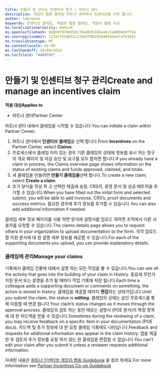 ```yaml
---
title: 만들기 및 관리는 인센티브 청구 | 파트너 센터
description: 게임이 협동 클레임 파트너 센터에서 인센티브를 시작 합니다.
author: labrenne
keywords: 인센티브 클레임, 게임이 협동 클레임, 게임이 협동 자금
ms.localizationpriority: medium
ms.openlocfilehash: 9d8b9f970dd5dc70ad0d518bea6c1ab0b0ebffde
ms.sourcegitcommit: 123a7f53d633c27eb5f982926d856de47afb1042
ms.translationtype: MT
ms.contentlocale: ko-KR
ms.lasthandoff: 10/09/2018
ms.locfileid: "4488789"
---
```

# <a name="create-and-manage-an-incentives-claim"></a><span data-ttu-id="458a4-104">만들기 및 인센티브 청구 관리</span><span class="sxs-lookup"><span data-stu-id="458a4-104">Create and manage an incentives claim</span></span>

**<span data-ttu-id="458a4-105">적용 대상</span><span class="sxs-lookup"><span data-stu-id="458a4-105">Applies to</span></span>**
- <span data-ttu-id="458a4-106">파트너 센터</span><span class="sxs-lookup"><span data-stu-id="458a4-106">Partner Center</span></span>

<span data-ttu-id="458a4-107">파트너 센터 내에서 클레임을 시작할 수 있습니다.</span><span class="sxs-lookup"><span data-stu-id="458a4-107">You can initiate a claim within Partner Center.</span></span> 

1. <span data-ttu-id="458a4-108">파트너 센터에서 **인센티브** **클레임**을 선택 합니다.</span><span class="sxs-lookup"><span data-stu-id="458a4-108">From **Incentives** on the Partner Center, select **Claims**.</span></span>
2.  <span data-ttu-id="458a4-109">프로세스에서 클레임 이미 있는 경우 기존 클레임의 상태에 정보를 표시 하는 청구의 개요 페이지 및 자금 승인 및 요구를 모두 합치면 합니다.</span><span class="sxs-lookup"><span data-stu-id="458a4-109">If you already have a claim in process, the Claims overview page shows information on the status of existing claims and funds approved, claimed, and totals.</span></span>
3.  <span data-ttu-id="458a4-110">새 클레임을 만들려면 **만들기 클레임을**선택 합니다.</span><span class="sxs-lookup"><span data-stu-id="458a4-110">To create a new claim, select **Create a claim**.</span></span>
4.  <span data-ttu-id="458a4-111">초기 양식을 작성 하 고 선택한 제출에 송장, CRS의, 증명 문서 및 성공 메트릭을 추가할 수 있습니다.</span><span class="sxs-lookup"><span data-stu-id="458a4-111">When you have filled out the initial form and selected submit, you will be able to add invoices, CRS’s, proof documents and success metrics.</span></span> <span data-ttu-id="458a4-112">필요한 경우에 추가 정보를 추가할 수 있습니다.</span><span class="sxs-lookup"><span data-stu-id="458a4-112">You can also add additional information if needed.</span></span>

<span data-ttu-id="458a4-113">클레임 세부 정보 페이지를 사용 하면 양식에 설명서를 업로드 하려면 조직에서 다른 사용자를 요청할 수 있습니다.</span><span class="sxs-lookup"><span data-stu-id="458a4-113">The claims details page allows you to request others in your organization to upload documentation to the form.</span></span> <span data-ttu-id="458a4-114">각각 업로드할 지원 문서에 대 한 설명 세부 정보를 제공할 수 있습니다.</span><span class="sxs-lookup"><span data-stu-id="458a4-114">For each of the supporting documents you upload, you can provide explanatory details.</span></span> 

### <a name="manage-your-claims"></a><span data-ttu-id="458a4-115">클레임에 관리</span><span class="sxs-lookup"><span data-stu-id="458a4-115">Manage your claims</span></span>

<span data-ttu-id="458a4-116">기록에서 클레임 건물에 대해서 설명 하는 모든 작업을 볼 수 있습니다.</span><span class="sxs-lookup"><span data-stu-id="458a4-116">You can see all the activity that goes into the building of your claim in History.</span></span> <span data-ttu-id="458a4-117">동료에 무언가 지원 문서 또는 설명을 추가 될 때마다 작업 기록에 저장 됩니다.</span><span class="sxs-lookup"><span data-stu-id="458a4-117">Each time a colleague adds a supporting document or comments on something, the action is stored in history.</span></span> <span data-ttu-id="458a4-118">클레임을 제출할 때까지 **편집**하는 상태가입니다.</span><span class="sxs-lookup"><span data-stu-id="458a4-118">Until you submit the claim, the status is **editing**.</span></span> <span data-ttu-id="458a4-119">클레임의 상태는 승인 프로세스를 통해 이동할 때 변경 됩니다.</span><span class="sxs-lookup"><span data-stu-id="458a4-119">Your claim’s status changes as it moves through the approval process.</span></span> <span data-ttu-id="458a4-120">클레임의 검토 하는 동안 때로는 설명서 (POE 문서)의 특정 항목에 대 한 피드백을 받을 수 있습니다.</span><span class="sxs-lookup"><span data-stu-id="458a4-120">Sometimes during the reviewing of a claim, you may receive feedback on a specific item in your documentation (POE docs).</span></span> <span data-ttu-id="458a4-121">피드백 및 추가 정보에 대 한 요청 클레임 기록에도 나타납니다.</span><span class="sxs-lookup"><span data-stu-id="458a4-121">Feedback and requests for additional information also appear in the claim history.</span></span> <span data-ttu-id="458a4-122">앱을 제출한 후 검토자 추가 정보를 요청 하지 않는 한 클레임을 편집할 수 없습니다.</span><span class="sxs-lookup"><span data-stu-id="458a4-122">You can't edit your claim after you submit it unless a reviewer requests additional information.</span></span>

<span data-ttu-id="458a4-123">자세한 내용은 [파트너 인센티브 게임이 협동 Guidebook](https://assets.microsoft.com/coop-guidebook.pdf) 을 참조 하세요.</span><span class="sxs-lookup"><span data-stu-id="458a4-123">For more information see [Partner Incentives Co-op Guidebook](https://assets.microsoft.com/coop-guidebook.pdf)</span></span>
